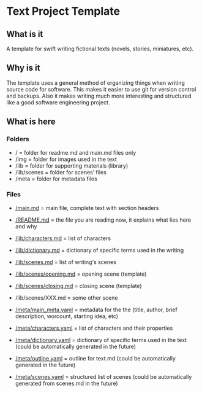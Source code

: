 # Text Project Template

## What is it

A template for swift writing fictional texts (novels, stories, miniatures, etc).

## Why is it

The template uses a general method of organizing things when writing source code for software. This makes it easier to use git for version control and backups. Also it makes writing much more interesting and structured like a good software engineering project.

## What is here

### Folders

- / = folder for readme.md and main.md files only
- /img = folder for images used in the text
- /lib = folder for supporting materials (library)
- /lib/scenes = folder for scenes’ files
- /meta = folder for metadata files

### Files

- [/main.md](main.md) = main file, complete text with section headers
- [/README.md](README.md) = the file you are reading now, it explains what lies here and why

- [/lib/characters.md](lib/characters.md) = list of characters
- [/lib/dictionary.md](lib/dictionary.md) = dictionary of specific terms used in the writing
- [/lib/scenes.md](lib/scenes.md) = list of writing's scenes
- [/lib/scenes/opening.md](lib/scenes/opening.md) = opening scene (template)
- [/lib/scenes/closing.md](lib/scenes/closing.md) = closing scene (template)
- /lib/scenes/XXX.md = some other scene

- [/meta/main_meta.yaml](meta/main_meta.yaml) = metadata for the the (title, author, brief description, worcount, starting idea, etc)
- [/meta/characters.yaml](meta/characters.yaml) = list of characters and their properties
- [/meta/dictionary.yaml](meta/dictionary.yaml) = dictionary of specific terms used in the text (could be automatically generated in the future)
- [/meta/outline.yaml](meta/outline.yaml) = outline for text.md (could be automatically generated in the future)
- [/meta/scenes.yaml](meta/scenes.yaml) = structured list of scenes (could be automatically generated from scenes.md in the future)

